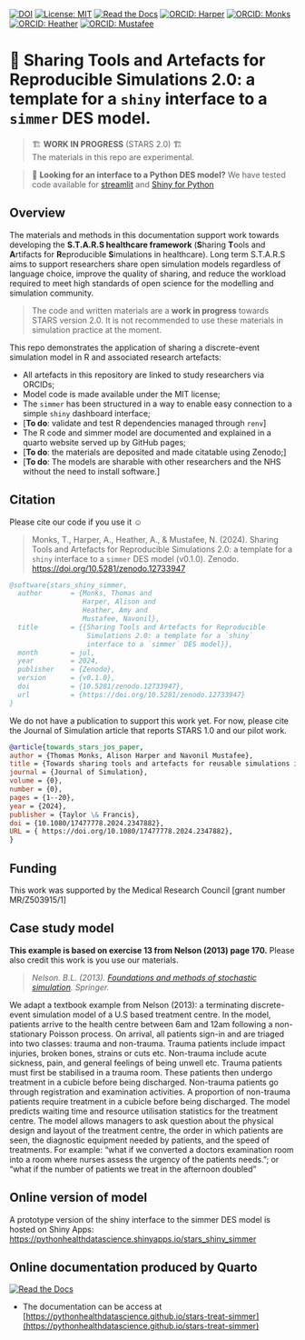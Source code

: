 [![DOI](https://zenodo.org/badge/DOI/10.5281/zenodo.12733947.svg)](https://doi.org/10.5281/zenodo.12733947)
[![License: MIT](https://img.shields.io/badge/License-MIT-yellow.svg)](https://opensource.org/licenses/MIT)
[![Read the Docs](https://readthedocs.org/projects/pip/badge/?version=latest)](https://tommonks.github.io/treat-sim-rsimmer/)
[![ORCID: Harper](https://img.shields.io/badge/ORCID-0000--0001--5274--5037-brightgreen)](https://orcid.org/0000-0001-5274-5037)
[![ORCID: Monks](https://img.shields.io/badge/ORCID-0000--0003--2631--4481-brightgreen)](https://orcid.org/0000-0003-2631-4481)
[![ORCID: Heather](https://img.shields.io/badge/ORCID-0000--0002--6596--3479-brightgreen)](https://orcid.org/0000-0002-6596-3479)
[![ORCID: Mustafee](https://img.shields.io/badge/ORCID-0000--0002--2204--8924-brightgreen)](https://orcid.org/0000-0002-2204-8924)

# 💫  Sharing Tools and Artefacts for Reproducible Simulations 2.0: a template for a `shiny` interface to a `simmer` DES model.

> 🏗 **WORK IN PROGRESS** (STARS 2.0) 🏗️   
  > The materials in this repo are experimental. 


>  🐍 **Looking for an interface to a Python DES model?** 
  >  We have tested code available for [streamlit](https://github.com/pythonhealthdatascience/stars-streamlit-example) and [Shiny for Python](https://github.com/pythonhealthdatascience/stars-ciw-example)

## Overview

  The materials and methods in this documentation support work towards developing the **S.T.A.R.S healthcare framework** (**S**haring **T**ools and **A**rtifacts for **R**eproducible **S**imulations in healthcare).  Long term S.T.A.R.S aims to support researchers share open simulation models regardless of language choice, improve the quality of sharing, and reduce the workload required to meet high standards of open science for the modelling and simulation community.

> The code and written materials are a **work in progress** towards STARS version 2.0. It is not recommended to use these materials in simulation practice at the moment.
  
This repo demonstrates the application of sharing a discrete-event simulation model in R and associated research artefacts:  
  
  * All artefacts in this repository are linked to study researchers via ORCIDs;
  * Model code is made available under the MIT license;
  * The `simmer` has been structured in a way to enable easy connection to a simple `shiny` dashboard interface;
  * [**To do**: validate and test R dependencies managed through `renv`]
  *  The R code and simmer model are documented and explained in a quarto website served up by GitHub pages;
  * [**To do**: the materials are deposited and made citatable using Zenodo;]
  * [**To do**: The models are sharable with other researchers and the NHS without the need to install software.]
  
## Citation

Please cite our code if you use it ☺

> Monks, T., Harper, A., Heather, A., & Mustafee, N. (2024). Sharing Tools and Artefacts for Reproducible Simulations 2.0: a template for a `shiny` interface to a `simmer` DES model (v0.1.0). Zenodo. https://doi.org/10.5281/zenodo.12733947

```bibtex
@software{stars_shiny_simmer,
  author       = {Monks, Thomas and
                  Harper, Alison and
                  Heather, Amy and
                  Mustafee, Navonil},
  title        = {{Sharing Tools and Artefacts for Reproducible 
                   Simulations 2.0: a template for a `shiny`
                   interface to a `simmer` DES model}},
  month        = jul,
  year         = 2024,
  publisher    = {Zenodo},
  version      = {v0.1.0},
  doi          = {10.5281/zenodo.12733947},
  url          = {https://doi.org/10.5281/zenodo.12733947}
}
```

We do not have a publication to support this work yet.  For now, please cite the Journal of Simulation article that reports STARS 1.0 and our pilot work.

```bibtex
@article{towards_stars_jos_paper,
author = {Thomas Monks, Alison Harper and Navonil Mustafee},
title = {Towards sharing tools and artefacts for reusable simulations in healthcare},
journal = {Journal of Simulation},
volume = {0},
number = {0},
pages = {1--20},
year = {2024},
publisher = {Taylor \& Francis},
doi = {10.1080/17477778.2024.2347882},
URL = { https://doi.org/10.1080/17477778.2024.2347882},
}
```


## Funding

This work was supported by the Medical Research Council [grant number MR/Z503915/1]

## Case study model

**This example is based on exercise 13 from Nelson (2013) page 170.**  Please also credit this work is you use our materials.

> *Nelson. B.L. (2013). [Foundations and methods of stochastic simulation](https://www.amazon.co.uk/Foundations-Methods-Stochastic-Simulation-International/dp/1461461596/ref=sr_1_1?dchild=1&keywords=foundations+and+methods+of+stochastic+simulation&qid=1617050801&sr=8-1). Springer.* 

We adapt a textbook example from Nelson (2013): a terminating discrete-event simulation model of a U.S based treatment centre. In the model, patients arrive to the health centre between 6am and 12am following a non-stationary Poisson process. On arrival, all patients sign-in and are triaged into two classes: trauma and non-trauma. Trauma patients include impact injuries, broken bones, strains or cuts etc. Non-trauma include acute sickness, pain, and general feelings of being unwell etc. Trauma patients must first be stabilised in a trauma room. These patients then undergo treatment in a cubicle before being discharged. Non-trauma patients go through registration and examination activities. A proportion of non-trauma patients require treatment in a cubicle before being discharged. The model predicts waiting time and resource utilisation statistics for the treatment centre. The model allows managers to ask question about the physical design and layout of the treatment centre, the order in which patients are seen, the diagnostic equipment needed by patients, and the speed of treatments. For example: “what if we converted a doctors examination room into a room where nurses assess the urgency of the patients needs.”; or “what if the number of patients we treat in the afternoon doubled” 

## Online version of model

A prototype version of the shiny interface to the simmer DES model is hosted on Shiny Apps: https://pythonhealthdatascience.shinyapps.io/stars_shiny_simmer


## Online documentation produced by Quarto

[![Read the Docs](https://readthedocs.org/projects/pip/badge/?version=latest)](https://pythonhealthdatascience.github.io/stars-treat-simmer)

* The documentation can be access at [https://pythonhealthdatascience.github.io/stars-treat-simmer](https://pythonhealthdatascience.github.io/stars-treat-simmer)

